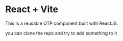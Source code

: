 # React + Vite

This is a reusable OTP component built with ReactJS.

you can clone the repo and try to add something to it
